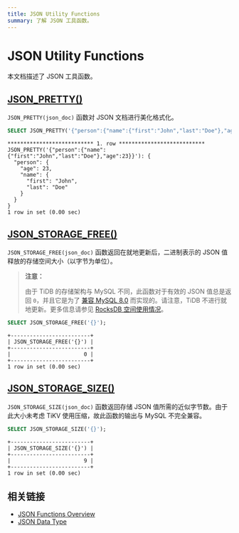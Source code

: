 ```yaml
---
title: JSON Utility Functions
summary: 了解 JSON 工具函数。
---
```


# JSON Utility Functions

本文档描述了 JSON 工具函数。

## [JSON_PRETTY()](https://dev.mysql.com/doc/refman/8.0/en/json-utility-functions.html#function_json-pretty)

`JSON_PRETTY(json_doc)` 函数对 JSON 文档进行美化格式化。

```sql
SELECT JSON_PRETTY('{"person":{"name":{"first":"John","last":"Doe"},"age":23}}')\G
```

```
*************************** 1. row ***************************
JSON_PRETTY('{"person":{"name":{"first":"John","last":"Doe"},"age":23}}'): {
  "person": {
    "age": 23,
    "name": {
      "first": "John",
      "last": "Doe"
    }
  }
}
1 row in set (0.00 sec)
```

## [JSON_STORAGE_FREE()](https://dev.mysql.com/doc/refman/8.0/en/json-utility-functions.html#function_json-storage-free)

`JSON_STORAGE_FREE(json_doc)` 函数返回在就地更新后，二进制表示的 JSON 值释放的存储空间大小（以字节为单位）。

> **注意：**
>
> 由于 TiDB 的存储架构与 MySQL 不同，此函数对于有效的 JSON 值总是返回 `0`，并且它是为了 [兼容 MySQL 8.0](/mysql-compatibility.md) 而实现的。请注意，TiDB 不进行就地更新。更多信息请参见 [RocksDB 空间使用情况](/storage-engine/rocksdb-overview.md#rocksdb-space-usage)。

```sql
SELECT JSON_STORAGE_FREE('{}');
```

```
+-------------------------+
| JSON_STORAGE_FREE('{}') |
+-------------------------+
|                       0 |
+-------------------------+
1 row in set (0.00 sec)
```

## [JSON_STORAGE_SIZE()](https://dev.mysql.com/doc/refman/8.0/en/json-utility-functions.html#function_json-storage-size)

`JSON_STORAGE_SIZE(json_doc)` 函数返回存储 JSON 值所需的近似字节数。由于此大小未考虑 TiKV 使用压缩，故此函数的输出与 MySQL 不完全兼容。

```sql
SELECT JSON_STORAGE_SIZE('{}');
```

```
+-------------------------+
| JSON_STORAGE_SIZE('{}') |
+-------------------------+
|                       9 |
+-------------------------+
1 row in set (0.00 sec)
```

## 相关链接

- [JSON Functions Overview](/functions-and-operators/json-functions.md)
- [JSON Data Type](/data-type-json.md)